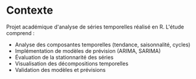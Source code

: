# Contexte
Projet académique d'analyse de séries temporelles réalisé en R. L'étude comprend :
- Analyse des composantes temporelles (tendance, saisonnalité, cycles)
- Implémentation de modèles de prévision (ARIMA, SARIMA)
- Évaluation de la stationnarité des séries
- Visualisation des décompositions temporelles
- Validation des modèles et prévisions
